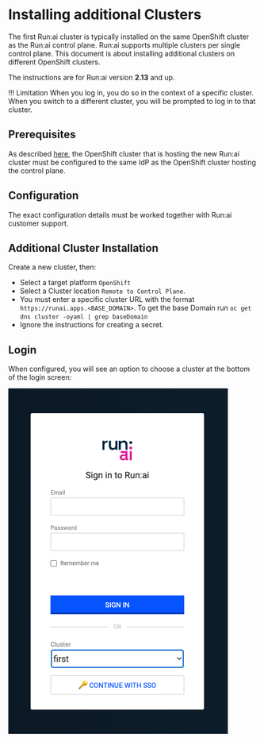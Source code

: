 # Installing additional Clusters

The first Run:ai cluster is typically installed on the same OpenShift cluster as the Run:ai control plane. Run:ai supports multiple clusters per single control plane. This document is about installing additional clusters on different OpenShift clusters.

The instructions are for Run:ai version __2.13__ and up.

!!! Limitation
    When you log in, you do so in the context of a specific cluster. When you switch to a different cluster, you will be prompted to log in to that cluster. 

## Prerequisites

As described [here](./prerequisites.md#openshift), the OpenShift cluster that is hosting the new Run:ai cluster must be configured to the same IdP as the OpenShift cluster hosting the control plane. 


## Configuration
The exact configuration details must be worked together with Run:ai customer support. 

## Additional Cluster Installation

Create a new cluster, then:

* Select a target platform `OpenShift` 
* Select a Cluster location `Remote to Control Plane`.
* You must enter a specific cluster URL with the format `https://runai.apps.<BASE_DOMAIN>`. To get the base Domain run `oc get dns cluster -oyaml | grep baseDomain`
* Ignore the instructions for creating a secret.


## Login

When configured, you will see an option to choose a cluster at the bottom of the login screen:

![](img/ocp-multi-cluster-login.png)
